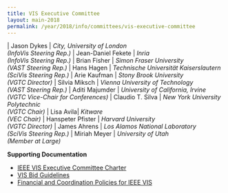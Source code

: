 ```yaml
---
title: VIS Executive Committee
layout: main-2018
permalink: /year/2018/info/committees/vis-executive-committee
---
```


| Jason Dykes | *City, University of London<br>(InfoVis Steering Rep.)*
| Jean-Daniel Fekete	| *Inria<br>(InfoVis Steering Rep.)*
| Brian Fisher	| *Simon Fraser University<br>(VAST Steering Rep.)*
| Hans Hagen	| *Technische Universität Kaiserslautern<br>(SciVis Steering Rep.)*
| Arie Kaufman	| *Stony Brook University<br>(VGTC Director)*
| Silvia Miksch	| *Vienna University of Technology<br>(VAST Steering Rep.)*
| Aditi Majumder	| *University of California, Irvine<br>(VGTC Vice-Chair for Conferences)*
| Claudio T. Silva	| *New York University Polytechnic<br>(VGTC Chair)*
| Lisa Avila| *Kitware<br>(VEC Chair)*
| Hanspeter Pfister	| *Harvard University<br>(VGTC Director)*
| James Ahrens	| *Los Alamos National Laboratory<br>(SciVis Steering Rep.)*
| Miriah Meyer	| *University of Utah<br>(Member at Large)*

**Supporting Documentation**

* [IEEE VIS Executive Committee Charter](/attachments/vec_charter_150310.pdf)
* [VIS Bid Guidelines](http://ieeevis.org/governance/bids)
* [Financial and Coordination Policies for IEEE VIS](http://ieeevis.org/governance/coordination)

 

